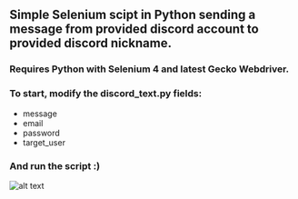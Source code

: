 ## Simple Selenium scipt in Python sending a message from provided discord account to provided discord nickname. 
### Requires Python with Selenium 4 and latest Gecko Webdriver. 
### To start, modify the discord_text.py fields:
- message
- email
- password
- target_user
### And run the script :)
![alt text](https://spidersweb.pl/_next/image?url=https%3A%2F%2Focs-pl.oktawave.com%2Fv1%2FAUTH_2887234e-384a-4873-8bc5-405211db13a2%2Fspidersweb%2F2023%2F10%2Fdiscord-ban-zmiany.jpg&w=1200&q=75)
